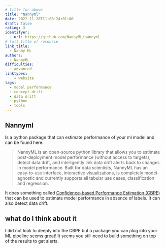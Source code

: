 ```yaml
---
# title for above
title: "Nannyml"
date: 2022-11-28T11:08:24+01:00
draft: false
rating: 3
identifyer:
  - url: https://github.com/NannyML/nannyml
# full title of resource
link_title:
  - Nanny ML
authors:
  - NannyML
difficulties:
  - advanced
linktypes:
    - website
tags:
  - model performance
  - concept drift
  - data drift
  - python
  - tools
---
```


## Nannyml
Is a python package that can estimate performance of your ml model and can be found here.

> NannyML is an open-source python library that allows you to estimate post-deployment model performance (without access to targets), detect data drift, and intelligently link data drift alerts back to changes in model performance. Built for data scientists, NannyML has an easy-to-use interface, interactive visualizations, is completely model-agnostic and currently supports all tabular use cases, classification and regression.

It does something called [Confidence-based Performance Estimation (CBPE)](https://nannyml.readthedocs.io/en/stable/how_it_works/performance_estimation.html#performance-estimation-deep-dive) that can be used to estimate model performance in absence of labels. It can also detect data drift.

## what do I think about it
I did not look to deeply into the CBPE but a package you can plug into your ML pipeline seems great! It seems you still need to build something on top of the results to get alerts. 
